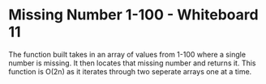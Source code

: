 # Missing Number 1-100 - Whiteboard 11

The function built takes in an array of values from 1-100 where a single number is missing. It then locates that missing number and returns it. This function is O(2n) as it iterates through two seperate arrays one at a time.